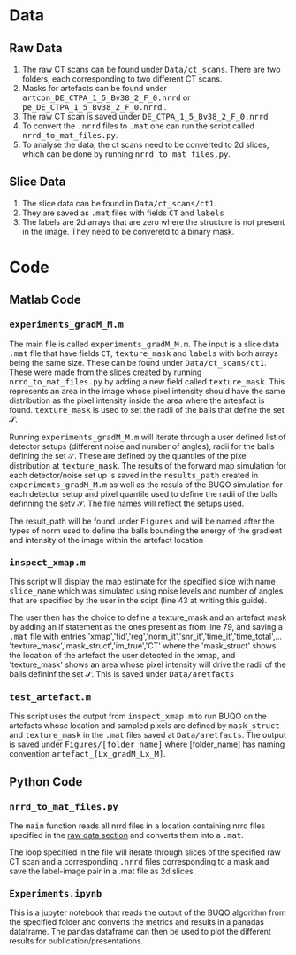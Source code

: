 # Data
## Raw Data
1. The raw CT scans can be found under <tt>Data/ct_scans</tt>. There are two folders, each corresponding to two different CT scans. 
2. Masks for artefacts can be found under <tt>artcon_DE_CTPA_1_5_Bv38_2_F_0.nrrd</tt> or <tt>pe_DE_CTPA_1_5_Bv38_2_F_0.nrrd</tt> .
3. The raw CT scan is saved under <tt>DE_CTPA_1_5_Bv38_2_F_0.nrrd</tt>
4. To convert the <tt>.nrrd</tt> files to <tt>.mat</tt> one can run the script called <tt>nrrd_to_mat_files.py</tt>. 
5. To analyse the data, the ct scans need to be converted to 2d slices, which can be done by running <tt>nrrd_to_mat_files.py</tt>.

## Slice Data
1. The slice data can be found in <tt>Data/ct_scans/ct1</tt>. 
2. They are saved as <tt>.mat</tt> files with fields <tt>CT</tt> and <tt>labels</tt>
3. The labels are 2d arrays that are zero where the structure is not present in the image. They need to be converetd to a binary mask.


# Code
## Matlab Code
### <tt>experiments_gradM_M.m</tt>

The main file is called <tt>experiments_gradM_M.m</tt>. The input is a slice data <tt>.mat</tt> file that have fields <tt>CT</tt>, <tt>texture_mask</tt> and <tt>labels</tt> with both arrays being the same size. These can be found under 
 <tt>Data/ct_scans/ct1</tt>. These were made from the slices created by running <tt>nrrd_to_mat_files.py</tt> by adding a new field called <tt>texture_mask</tt>. This represents an area in the image whose pixel intensity should have the same distribution as the pixel intensity inside the area where the arteafact is found. <tt>texture_mask</tt> is used to set the radii of the balls that define the set $\mathcal{S}$.


Running <tt>experiments_gradM_M.m</tt> will iterate through a user defined list of detector setups (different noise and number of angles), radii for the balls defining the set $\mathcal{S}$. These are defined by the quantiles of the pixel distribution at <tt>texture_mask</tt>. The results of the forward map simulation for each detector/noise set up is saved in the <tt>results_path</tt> created in <tt>experiments_gradM_M.m</tt> as well as the resuls of the BUQO simulation for each detector setup and pixel quantile used to define the radii of the balls definning the setv $\mathcal{S}$. The file names will reflect the setups used.

The result_path will be found under <tt>Figures</tt> and will be named after the types of norm used to define the balls bounding the energy of the gradient and intensity of the image within the artefact location

### <tt>inspect_xmap.m</tt>
This script will display the map estimate for the specified slice with name <tt>slice_name</tt> which was simulated using noise levels and number of angles that are specified by the user in the scipt (line 43 at writing this guide).

The user then has the choice to define a texture_mask and an artefact mask by adding an if statement as the ones present as from line 79, and saving a <tt>.mat</tt> file with entries
'xmap','fid','reg','norm_it','snr_it','time_it','time_total',...
                     'texture_mask','mask_struct','im_true','CT'
where the 'mask_struct' shows the location of the artefact the user detected in the xmap, and 'texture_mask' shows an area whose pixel intensity will drive the radii of the balls defininf the set $\mathcal{S}$. This is saved under <tt>Data/aretfacts</tt>


### <tt>test_artefact.m</tt>
This script uses the output from <tt>inspect_xmap.m</tt> to run BUQO on the artefacts whose location and sampled pixels are defined by <tt>mask_struct</tt> and <tt>texture_mask</tt> in the <tt>.mat</tt> files saved at <tt>Data/aretfacts</tt>. The output is saved under <tt>Figures/[folder_name]</tt> where [folder_name] has naming convention <tt>artefact_[Lx_gradM_Lx_M]</tt>.



## Python Code
### <tt>nrrd_to_mat_files.py</tt>

The <tt>main</tt> function reads all nrrd files in a location containing nrrd files specified in the [raw data section](##raw_data) and converts them into a <tt>.mat</tt>.

The loop specified in the file will iterate through slices of the specified raw CT scan and a corresponding  <tt>.nrrd</tt> files corresponding to a mask and save the label-image pair in a .mat file as 2d slices. 


### <tt>Experiments.ipynb</tt>

This is a jupyter notebook that reads the output of the BUQO algorithm from the specified folder and converts the metrics and results in a panadas dataframe. The pandas dataframe can then be used to plot the different results for publication/presentations.







